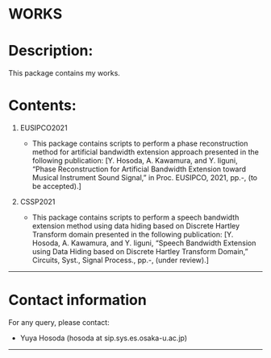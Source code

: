 # WORKS

# Description:

This package contains my works.

# Contents:
1.  EUSIPCO2021
    * This package contains scripts to perform a phase reconstruction method for artificial bandwidth extension approach presented in the following publication:
[Y. Hosoda, A. Kawamura, and Y. Iiguni, “Phase Reconstruction for Artificial Bandwidth Extension toward Musical Instrument Sound Signal,” in Proc. EUSIPCO, 2021, pp.-, (to be accepted).]

2. CSSP2021
    * This package contains scripts to perform a speech bandwidth extension method using data hiding based on Discrete Hartley Transform domain presented in the following publication:
[Y. Hosoda, A. Kawamura, and Y. Iiguni, “Speech Bandwidth Extension using Data Hiding based on Discrete Hartley Transform Domain,” Circuits, Syst., Signal Process., pp.-, (under review).]
____________________________________________________________________________

# Contact information
For any query, please contact:
* Yuya Hosoda (hosoda at sip.sys.es.osaka-u.ac.jp)
____________________________________________________________________________
